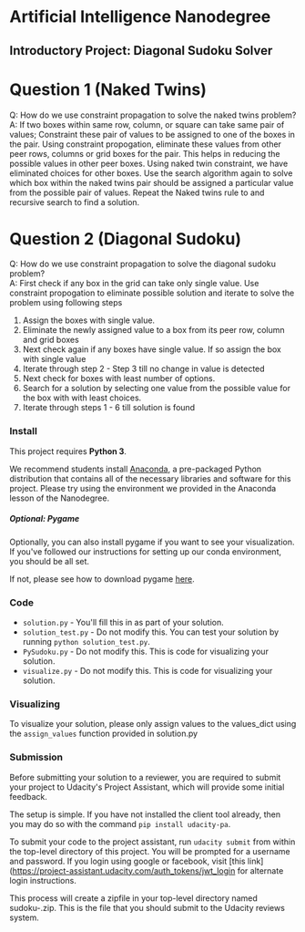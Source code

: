 # Artificial Intelligence Nanodegree
## Introductory Project: Diagonal Sudoku Solver

# Question 1 (Naked Twins)
Q: How do we use constraint propagation to solve the naked twins problem?  
A: If two boxes within same row, column, or square can take same pair of values;
   Constraint these pair of values to be assigned to one of the boxes in the pair.
   Using constraint propogation, eliminate these values from other
   peer rows, columns or grid boxes for the pair. This helps in reducing the 
   possible values in other peer boxes. Using naked twin constraint, 
   we have eliminated choices for other boxes. Use the search algorithm again 
   to solve which box within the naked twins pair should be assigned 
   a particular value from the possible pair of values. Repeat the 
   Naked twins rule to and recursive search to find a solution.

# Question 2 (Diagonal Sudoku)
Q: How do we use constraint propagation to solve the diagonal sudoku problem?  
A: First check if any box in the grid can take only single value. 
   Use constraint propogation to eliminate possible solution and iterate to 
   solve the problem using following steps 
   1. Assign the boxes with single value. 
   2. Eliminate the newly assigned value to a box from its peer row, column and grid boxes
   3. Next check again if any boxes have single value. If so assign the box with single value
   4. Iterate through step 2 - Step 3 till no change in value is detected 
   5. Next check for boxes with least number of options. 
   6. Search for a solution by selecting one value from the possible value for the box with 
      with least choices. 
   7. Iterate through steps 1 - 6 till solution is found

### Install

This project requires **Python 3**.

We recommend students install [Anaconda](https://www.continuum.io/downloads), a pre-packaged Python distribution that contains all of the necessary libraries and software for this project. 
Please try using the environment we provided in the Anaconda lesson of the Nanodegree.

##### Optional: Pygame

Optionally, you can also install pygame if you want to see your visualization. If you've followed our instructions for setting up our conda environment, you should be all set.

If not, please see how to download pygame [here](http://www.pygame.org/download.shtml).

### Code

* `solution.py` - You'll fill this in as part of your solution.
* `solution_test.py` - Do not modify this. You can test your solution by running `python solution_test.py`.
* `PySudoku.py` - Do not modify this. This is code for visualizing your solution.
* `visualize.py` - Do not modify this. This is code for visualizing your solution.

### Visualizing

To visualize your solution, please only assign values to the values_dict using the ```assign_values``` function provided in solution.py

### Submission
Before submitting your solution to a reviewer, you are required to submit your project to Udacity's Project Assistant, which will provide some initial feedback.  

The setup is simple.  If you have not installed the client tool already, then you may do so with the command `pip install udacity-pa`.  

To submit your code to the project assistant, run `udacity submit` from within the top-level directory of this project.  You will be prompted for a username and password.  If you login using google or facebook, visit [this link](https://project-assistant.udacity.com/auth_tokens/jwt_login for alternate login instructions.

This process will create a zipfile in your top-level directory named sudoku-<id>.zip.  This is the file that you should submit to the Udacity reviews system.

